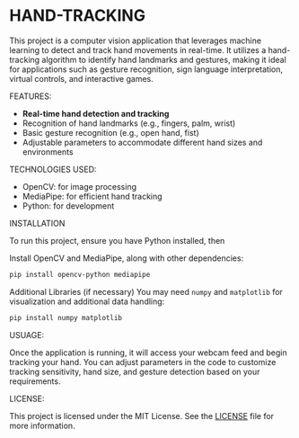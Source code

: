 # HAND-TRACKING

This project is a computer vision application that leverages machine learning to detect and track hand movements in real-time. It utilizes a hand-tracking algorithm to identify hand landmarks and gestures, making it ideal for applications such as gesture recognition, sign language interpretation, virtual controls, and interactive games.

FEATURES:
- **Real-time hand detection and tracking**
- Recognition of hand landmarks (e.g., fingers, palm, wrist)
- Basic gesture recognition (e.g., open hand, fist)
- Adjustable parameters to accommodate different hand sizes and environments

TECHNOLOGIES USED:
- OpenCV: for image processing
- MediaPipe: for efficient hand tracking
- Python: for development

INSTALLATION

To run this project, ensure you have Python installed, then

Install OpenCV and MediaPipe, along with other dependencies:
```bash
pip install opencv-python mediapipe
```

Additional Libraries (if necessary)
You may need `numpy` and `matplotlib` for visualization and additional data handling:
```bash
pip install numpy matplotlib
```

USUAGE:

Once the application is running, it will access your webcam feed and begin tracking your hand. You can adjust parameters in the code to customize tracking sensitivity, hand size, and gesture detection based on your requirements.

LICENSE:

This project is licensed under the MIT License. See the [LICENSE](LICENSE) file for more information.
